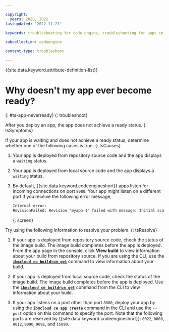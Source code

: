 ```yaml
---

copyright:
  years: 2020, 2022
lastupdated: "2022-11-21"

keywords: troubleshooting for code engine, troubleshooting for apps in code engine, tips for apps in code engine, logs for apps in code engine, apps

subcollection: codeengine

content-type: troubleshoot

---
```


{{site.data.keyword.attribute-definition-list}}

# Why doesn't my app ever become ready?   
{: #ts-app-neverready}
{: troubleshoot}

After you deploy an app, the app does not achieve a ready status.
{: tsSymptoms}

If your app is waiting and does not achieve a ready status, determine whether one of the following cases is true. 
{: tsCauses}

1. Your app is deployed from repository source code and the app displays a `waiting` status.
2. Your app is deployed from local source code and the app displays a `waiting` status.
3. By default, {{site.data.keyword.codeengineshort}} apps listen for incoming connections on port `8080`. Your app might listen on a different port if you receive the following error message,

    ```txt
    Internal error:
    RevisionFailed: Revision "myapp-1" failed with message: Initial scale was never achieved
    ```
    {: screen}

Try using the following information to resolve your problem.
{: tsResolve}

1. If your app is deployed from repository source code, check the status of the image build. The image build completes before the app is deployed. From the app page in the console, click **View build** to view information about your build from repository source. If you are using the CLI, use the [**`ibmcloud ce buildrun get`**](/docs/codeengine?topic=codeengine-cli#cli-buildrun-get) command to view information about your build. 

2. If your app is deployed from local source code, check the status of the image build. The image build completes before the app is deployed. Use the [**`ibmcloud ce buildrun get`**](/docs/codeengine?topic=codeengine-cli#cli-buildrun-get) command from the CLI to view information about your build. 

3. If your app listens on a port other than port `8080`, deploy your app by using the [**`ibmcloud ce app create`**](/docs/codeengine?topic=codeengine-cli#cli-application-create) command in the CLI and use the `--port` option on this command to specify the port. Note that the following ports are reserved by {{site.data.keyword.codeengineshort}}:  `8022`, `8008`, `8012`, `9090`, `9091`, and `15090`.  





